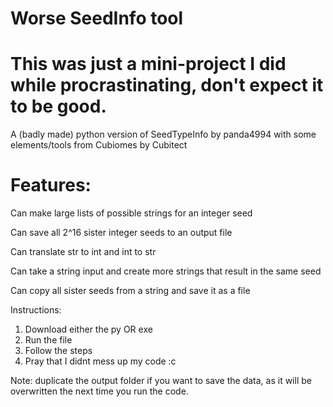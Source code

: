 # Worse SeedInfo tool

# This was just a mini-project I did while procrastinating, don't expect it to be good.

A (badly made) python version of SeedTypeInfo by panda4994 with some elements/tools from Cubiomes by Cubitect

# Features:

Can make large lists of possible strings for an integer seed

Can save all 2^16 sister integer seeds to an output file

Can translate str to int and int to str

Can take a string input and create more strings that result in the same seed

Can copy all sister seeds from a string and save it as a file

Instructions:
1. Download either the py OR exe
2. Run the file
3. Follow the steps
4. Pray that I didnt mess up my code :c

Note: duplicate the output folder if you want to save the data, as it will be overwritten the next time you run the code.
